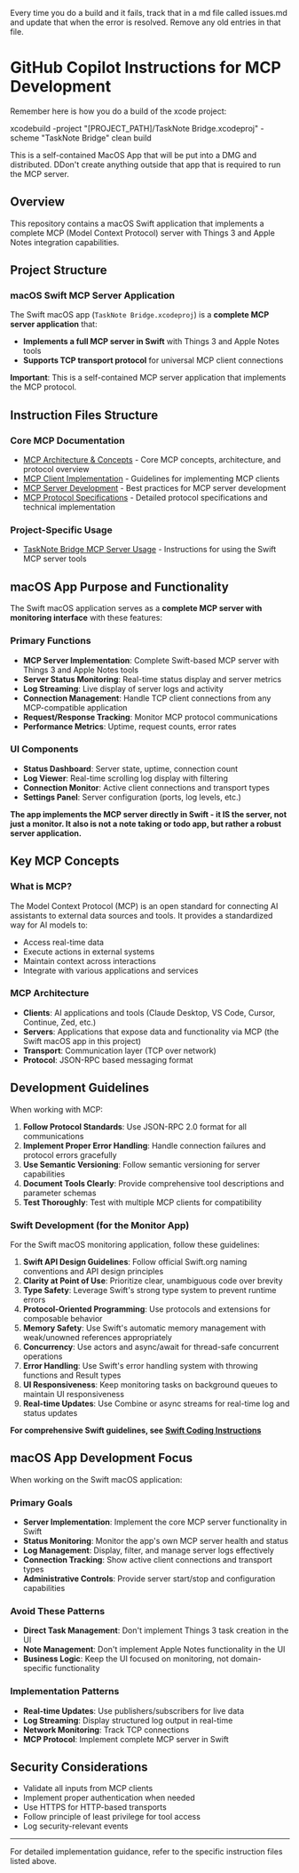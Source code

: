 

Every time you do a build and it fails, track that in a md file called issues.md and update that when the error is resolved. Remove any old entries in that file.

# GitHub Copilot Instructions for MCP Development

Remember here is how you do a build of the xcode project:

xcodebuild -project "[PROJECT_PATH]/TaskNote Bridge.xcodeproj" -scheme "TaskNote Bridge" clean build

This is a self-contained MacOS App that will be put into a DMG and distributed. DDon't create anything outside that app that is required to run the MCP server.

## Overview
This repository contains a macOS Swift application that implements a complete MCP (Model Context Protocol) server with Things 3 and Apple Notes integration capabilities.

## Project Structure

### macOS Swift MCP Server Application
The Swift macOS app (`TaskNote Bridge.xcodeproj`) is a **complete MCP server application** that:
- **Implements a full MCP server in Swift** with Things 3 and Apple Notes tools
- **Supports TCP transport protocol** for universal MCP client connections

**Important**: This is a self-contained MCP server application that implements the MCP protocol.

## Instruction Files Structure

### Core MCP Documentation
- [MCP Architecture & Concepts](./mcp-architecture.md) - Core MCP concepts, architecture, and protocol overview
- [MCP Client Implementation](./mcp-client-implementation.md) - Guidelines for implementing MCP clients
- [MCP Server Development](./mcp-server-development.md) - Best practices for MCP server development
- [MCP Protocol Specifications](./mcp-protocol-specs.md) - Detailed protocol specifications and technical implementation

### Project-Specific Usage
- [TaskNote Bridge MCP Server Usage](./things-mcp-usage.md) - Instructions for using the Swift MCP server tools

## macOS App Purpose and Functionality

The Swift macOS application serves as a **complete MCP server with monitoring interface** with these features:

### Primary Functions
- **MCP Server Implementation**: Complete Swift-based MCP server with Things 3 and Apple Notes tools
- **Server Status Monitoring**: Real-time status display and server metrics
- **Log Streaming**: Live display of server logs and activity
- **Connection Management**: Handle TCP client connections from any MCP-compatible application
- **Request/Response Tracking**: Monitor MCP protocol communications
- **Performance Metrics**: Uptime, request counts, error rates

### UI Components
- **Status Dashboard**: Server state, uptime, connection count
- **Log Viewer**: Real-time scrolling log display with filtering
- **Connection Monitor**: Active client connections and transport types
- **Settings Panel**: Server configuration (ports, log levels, etc.)

**The app implements the MCP server directly in Swift - it IS the server, not just a monitor. It also is not a note taking or todo app, but rather a robust server application.**

## Key MCP Concepts

### What is MCP?
The Model Context Protocol (MCP) is an open standard for connecting AI assistants to external data sources and tools. It provides a standardized way for AI models to:
- Access real-time data
- Execute actions in external systems
- Maintain context across interactions
- Integrate with various applications and services

### MCP Architecture
- **Clients**: AI applications and tools (Claude Desktop, VS Code, Cursor, Continue, Zed, etc.)
- **Servers**: Applications that expose data and functionality via MCP (the Swift macOS app in this project)
- **Transport**: Communication layer (TCP over network)
- **Protocol**: JSON-RPC based messaging format

## Development Guidelines

When working with MCP:

1. **Follow Protocol Standards**: Use JSON-RPC 2.0 format for all communications
2. **Implement Proper Error Handling**: Handle connection failures and protocol errors gracefully
3. **Use Semantic Versioning**: Follow semantic versioning for server capabilities
4. **Document Tools Clearly**: Provide comprehensive tool descriptions and parameter schemas
5. **Test Thoroughly**: Test with multiple MCP clients for compatibility

### Swift Development (for the Monitor App)
For the Swift macOS monitoring application, follow these guidelines:

1. **Swift API Design Guidelines**: Follow official Swift.org naming conventions and API design principles
2. **Clarity at Point of Use**: Prioritize clear, unambiguous code over brevity
3. **Type Safety**: Leverage Swift's strong type system to prevent runtime errors
4. **Protocol-Oriented Programming**: Use protocols and extensions for composable behavior
5. **Memory Safety**: Use Swift's automatic memory management with weak/unowned references appropriately
6. **Concurrency**: Use actors and async/await for thread-safe concurrent operations
7. **Error Handling**: Use Swift's error handling system with throwing functions and Result types
8. **UI Responsiveness**: Keep monitoring tasks on background queues to maintain UI responsiveness
9. **Real-time Updates**: Use Combine or async streams for real-time log and status updates

**For comprehensive Swift guidelines, see [Swift Coding Instructions](./swift-coding-instructions.md)**

## macOS App Development Focus

When working on the Swift macOS application:

### Primary Goals
- **Server Implementation**: Implement the core MCP server functionality in Swift
- **Status Monitoring**: Monitor the app's own MCP server health and status
- **Log Management**: Display, filter, and manage server logs effectively
- **Connection Tracking**: Show active client connections and transport types
- **Administrative Controls**: Provide server start/stop and configuration capabilities

### Avoid These Patterns
- **Direct Task Management**: Don't implement Things 3 task creation in the UI
- **Note Management**: Don't implement Apple Notes functionality in the UI
- **Business Logic**: Keep the UI focused on monitoring, not domain-specific functionality

### Implementation Patterns
- **Real-time Updates**: Use publishers/subscribers for live data
- **Log Streaming**: Display structured log output in real-time
- **Network Monitoring**: Track TCP connections
- **MCP Protocol**: Implement complete MCP server in Swift

## Security Considerations

- Validate all inputs from MCP clients
- Implement proper authentication when needed
- Use HTTPS for HTTP-based transports
- Follow principle of least privilege for tool access
- Log security-relevant events

---

For detailed implementation guidance, refer to the specific instruction files listed above.
